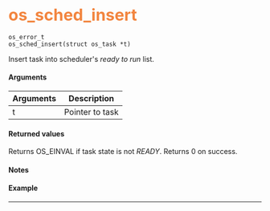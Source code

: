## <font color="#F2853F" style="font-size:24pt"> os_sched_insert </font>

```no-highlight
os_error_t
os_sched_insert(struct os_task *t)
```

Insert task into scheduler's *ready to run* list.


#### Arguments

| Arguments | Description |
|-----------|-------------|
| t | Pointer to task |

#### Returned values

Returns OS_EINVAL if task state is not *READY*.
Returns 0 on success.

#### Notes


#### Example

<Add text to set up the context for the example here>

---------------------

